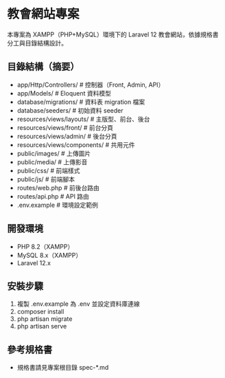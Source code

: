 # 教會網站專案

本專案為 XAMPP（PHP+MySQL）環境下的 Laravel 12 教會網站，依據規格書分工與目錄結構設計。

## 目錄結構（摘要）

- app/Http/Controllers/         # 控制器（Front, Admin, API）
- app/Models/                   # Eloquent 資料模型
- database/migrations/          # 資料表 migration 檔案
- database/seeders/             # 初始資料 seeder
- resources/views/layouts/      # 主版型、前台、後台
- resources/views/front/        # 前台分頁
- resources/views/admin/        # 後台分頁
- resources/views/components/   # 共用元件
- public/images/                # 上傳圖片
- public/media/                 # 上傳影音
- public/css/                   # 前端樣式
- public/js/                    # 前端腳本
- routes/web.php                # 前後台路由
- routes/api.php                # API 路由
- .env.example                  # 環境設定範例

## 開發環境
- PHP 8.2（XAMPP）
- MySQL 8.x（XAMPP）
- Laravel 12.x

## 安裝步驟
1. 複製 .env.example 為 .env 並設定資料庫連線
2. composer install
3. php artisan migrate
4. php artisan serve

## 參考規格書
- 規格書請見專案根目錄 spec-*.md
